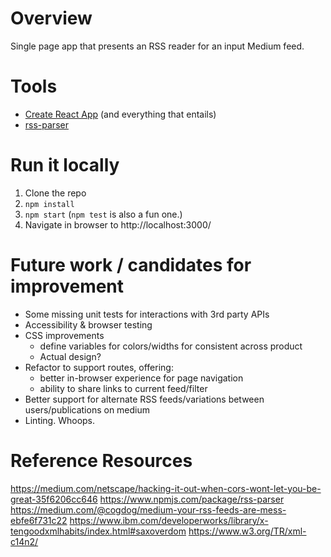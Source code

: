 # Overview
Single page app that presents an RSS reader for an input Medium feed.

# Tools
- [Create React App](https://github.com/facebook/create-react-app) (and everything that entails)
- [rss-parser](https://www.npmjs.com/package/rss-parser)

# Run it locally
1. Clone the repo
2. `npm install`
3. `npm start` (`npm test` is also a fun one.)
4. Navigate in browser to http://localhost:3000/

# Future work / candidates for improvement
- Some missing unit tests for interactions with 3rd party APIs
- Accessibility & browser testing
- CSS improvements
    - define variables for colors/widths for consistent across product
    - Actual design?
- Refactor to support routes, offering:
    - better in-browser experience for page navigation
    - ability to share links to current feed/filter
- Better support for alternate RSS feeds/variations between users/publications on medium
- Linting. Whoops.

# Reference Resources
  https://medium.com/netscape/hacking-it-out-when-cors-wont-let-you-be-great-35f6206cc646
  https://www.npmjs.com/package/rss-parser
  https://medium.com/@cogdog/medium-your-rss-feeds-are-mess-ebfe6f731c22
  https://www.ibm.com/developerworks/library/x-tengoodxmlhabits/index.html#saxoverdom
  https://www.w3.org/TR/xml-c14n2/
